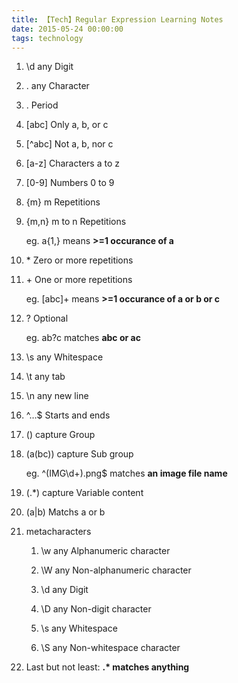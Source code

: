```yaml
---
title: 【Tech】Regular Expression Learning Notes
date: 2015-05-24 00:00:00
tags: technology
---
```



1. \d	any Digit

1. .	any Character

1. \.	Period

1. [abc]	Only a, b, or c

1. [^abc]	Not a, b, nor c

1. [a-z]	Characters a to z

1. [0-9]	Numbers 0 to 9

1. {m}	m Repetitions

1. {m,n}	m to n Repetitions

    eg. a{1,} means __>=1 occurance of a__

1. \*	Zero or more repetitions

1. \+	One or more repetitions

    eg. [abc]+ means __>=1 occurance of a or b or c__

1. ?	Optional

    eg. ab?c matches __abc or ac__

1. \s	any Whitespace

1. \t	any tab

1. \n	any new line

1. ^…$	Starts and ends

1. ()	capture Group

1. (a(bc))	capture Sub group

    eg. ^(IMG\d+)\.png$ matches __an image file name__

1. (.*)	capture Variable content

1. (a|b)	Matchs a or b

1. metacharacters

    1. \w	any Alphanumeric character

    1. \W	any Non-alphanumeric character

    1. \d	any Digit

    1. \D	any Non-digit character

    1. \s	any Whitespace

    1. \S	any Non-whitespace character

1. Last but not least: __.* matches anything__
